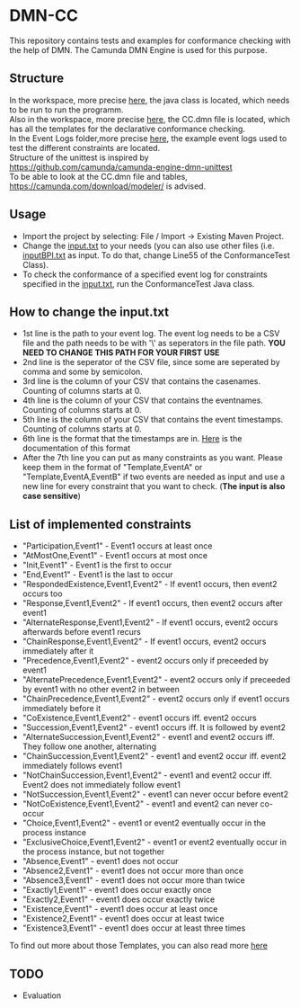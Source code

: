 # DMN-CC
This repository contains tests and examples for conformance checking with the help of DMN. The Camunda DMN Engine is used for this purpose.
## Structure 
In the workspace, more precise [here](Workspace/camunda-engine-dmn-unittest-master/src/test/java/org/camunda/bpm/dmn/unittest/ConformanceTest.java), the java class is located, which needs to be run to run the programm. <br>
Also in the workspace, more precise [here](Workspace/camunda-engine-dmn-unittest-master/src/test/resources/org/camunda/bpm/dmn/unittest/CC.dmn), the CC.dmn file is located, which has all the templates for the declarative conformance checking. <br>
In the Event Logs folder,more precise [here](Workspace/camunda-engine-dmn-unittest-master/src/main/java/EventLogs), the example event logs used to test the different constraints are located. <br>
Structure of the unittest is inspired by https://github.com/camunda/camunda-engine-dmn-unittest <br>
To be able to look at the CC.dmn file and tables, https://camunda.com/download/modeler/ is advised. <br>
## Usage
- Import the project by selecting: File / Import -> Existing Maven Project.
- Change the [input.txt](Workspace/camunda-engine-dmn-unittest-master/src/main/java) to your needs (you can also use other files (i.e. [inputBPI.txt](Workspace/camunda-engine-dmn-unittest-master/src/main/java) as input. To do that, change Line55 of the ConformanceTest Class). 
- To check the conformance of a specified event log for constraints specified in the [input.txt](Workspace/camunda-engine-dmn-unittest-master/src/main/java), run the ConformanceTest Java class. <br>
## How to change the input.txt
- 1st line is the path to your event log. The event log needs to be a CSV file and the path needs to be with '\\' as seperators in the file path. **YOU NEED TO CHANGE THIS PATH FOR YOUR FIRST USE**
- 2nd line is the seperator of the CSV file, since some are seperated by comma and some by semicolon.
- 3rd line is the column of your CSV that contains the casenames. Counting of columns starts at 0.
- 4th line is the column of your CSV that contains the eventnames. Counting of columns starts at 0.
- 5th line is the column of your CSV that contains the event timestamps. Counting of columns starts at 0.
- 6th line is the format that the timestamps are in. [Here](https://docs.oracle.com/javase/8/docs/api/java/text/SimpleDateFormat.html) is the documentation of this format
- After the 7th line you can put as many constraints as you want. Please keep them in the format of "Template,EventA" or "Template,EventA,EventB" if two events are needed as input and use a new line for every constraint that you want to check. (**The input is also case sensitive**)
## List of implemented constraints
- "Participation,Event1" - Event1 occurs at least once
- "AtMostOne,Event1" - Event1 occurs at most once
- "Init,Event1" - Event1 is the first to occur
- "End,Event1" - Event1 is the last to occur
- "RespondedExistence,Event1,Event2" - If event1 occurs, then event2 occurs too
- "Response,Event1,Event2" - If event1 occurs, then event2 occurs after event1
- "AlternateResponse,Event1,Event2" - If event1 occurs, event2 occurs afterwards before event1 recurs
- "ChainResponse,Event1,Event2" - If event1 occurs, event2 occurs immediately after it
- "Precedence,Event1,Event2" - event2 occurs only if preceeded by event1
- "AlternatePrecedence,Event1,Event2" - event2 occurs only if preceeded by event1 with no other event2 in between
- "ChainPrecedence,Event1,Event2" - event2 occurs only if event1 occurs immediately before it
- "CoExistence,Event1,Event2" - event1 occurs iff. event2 occurs 
- "Succession,Event1,Event2" - event1 occurs iff. It is followed by event2
- "AlternateSuccession,Event1,Event2" - event1 and event2 occurs iff. They follow one another, alternating
- "ChainSuccession,Event1,Event2" - event1 and event2 occur iff. event2 immediately follows event1
- "NotChainSuccession,Event1,Event2" - event1 and event2 occur iff. Event2 does not immediately follow event1
- "NotSuccession,Event1,Event2" - event1 can never occur before event2
- "NotCoExistence,Event1,Event2" - event1 and event2 can never co-occur
- "Choice,Event1,Event2" - event1 or event2 eventually occur in the process instance
- "ExclusiveChoice,Event1,Event2" - event1 or event2 eventually occur in the process instance, but not together
- "Absence,Event1" - event1 does not occur
- "Absence2,Event1" - event1 does not occur more than once 
- "Absence3,Event1" - event1 does not occur more than twice
- "Exactly1,Event1" - event1 does occur exactly once
- "Exactly2,Event1" - event1 does occur exactly twice
- "Existence,Event1" - event1 does occur at least once
- "Existence2,Event1" - event1 does occur at least twice
- "Existence3,Event1" - event1 does occur at least three times

To find out more about those Templates, you can also read more [here](https://research.wu.ac.at/ws/files/19829871/Rev2-20161007.pdf)
## TODO
- Evaluation
